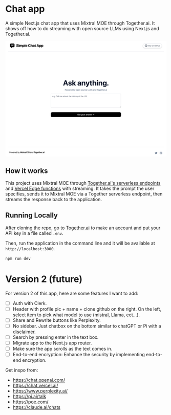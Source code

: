 # Chat app

A simple Next.js chat app that uses Mixtral MOE through Together.ai. It shows off how to do streaming with open source LLMs using Next.js and Together.ai.

[![Simple Chat app](./public/screenshot.png)](https://simple-ai-chat.vercel.app)

## How it works

This project uses Mixtral MOE through [Together.ai's serverless endpoints](https://docs.together.ai/docs/inference-models) and [Vercel Edge functions](https://vercel.com/features/edge-functions) with streaming. It takes the prompt the user specifies, sends it to Mixtral MOE via a Together serverless endpoint, then streams the response back to the application.

## Running Locally

After cloning the repo, go to [Together.ai](https://together.ai) to make an account and put your API key in a file called `.env`.

Then, run the application in the command line and it will be available at `http://localhost:3000`.

```bash
npm run dev
```

# Version 2 (future)

For version 2 of this app, here are some features I want to add:

- [ ] Auth with Clerk.
- [ ] Header with profile pic + name + clone github on the right. On the left, select item to pick what model to use (mistral, Llama, ect...).
- [ ] Share and Rewrite buttons like Perplexity.
- [ ] No sidebar. Just chatbox on the bottom similar to chatGPT or Pi with a disclaimer.
- [ ] Search by pressing enter in the text box.
- [ ] Migrate app to the Next.js app router.
- [ ] Make sure the app scrolls as the text comes in.
- [ ] End-to-end encryption: Enhance the security by implementing end-to-end encryption.

Get inspo from:

- https://chat.openai.com/
- https://chat.vercel.ai/
- https://www.perplexity.ai/
- https://pi.ai/talk
- https://poe.com/
- https://claude.ai/chats
